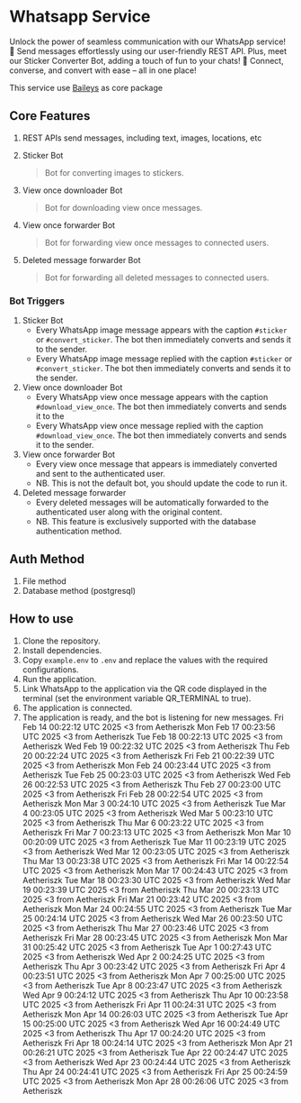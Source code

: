 # Whatsapp Service

Unlock the power of seamless communication with our WhatsApp service! 🚀 Send messages effortlessly using our
user-friendly REST API. Plus, meet our Sticker Converter Bot, adding a touch of fun to your chats! 🌟 Connect, converse,
and convert with ease – all in one place!

This service use <a href="https://github.com/WhiskeySockets/Baileys" target="_blank">Baileys</a> as core package

## Core Features

1. REST APIs send messages, including text, images, locations, etc
2. Sticker Bot

    > Bot for converting images to stickers.

3. View once downloader Bot

    > Bot for downloading view once messages.

4. View once forwarder Bot

    > Bot for forwarding view once messages to connected users.

5. Deleted message forwarder Bot
    > Bot for forwarding all deleted messages to connected users.

### Bot Triggers

1. Sticker Bot
    - Every WhatsApp image message appears with the caption `#sticker` or `#convert_sticker`. The bot then immediately
      converts and sends it to the sender.
    - Every WhatsApp image message replied with the caption `#sticker` or `#convert_sticker`. The bot then immediately
      converts and sends it to the sender.
2. View once downloader Bot
    - Every WhatsApp view once message appears with the caption `#download_view_once`. The bot then immediately converts
      and sends it to the
    - Every WhatsApp view once message replied with the caption `#download_view_once`. The bot then immediately converts
      and sends it to the sender.
3. View once forwarder Bot
    - Every view once message that appears is immediately converted and sent to the authenticated user.
    - NB. This is not the default bot, you should update the code to run it.
4. Deleted message forwarder
    - Every deleted messages will be automatically forwarded to the authenticated user along with the original content.
    - NB. This feature is exclusively supported with the database authentication method.

## Auth Method

1. File method
2. Database method (postgresql)

## How to use

1. Clone the repository.
2. Install dependencies.
3. Copy `example.env` to `.env` and replace the values with the required configurations.
4. Run the application.
5. Link WhatsApp to the application via the QR code displayed in the terminal (set the environment variable QR_TERMINAL
   to true).
6. The application is connected.
7. The application is ready, and the bot is listening for new messages.
Fri Feb 14 00:22:12 UTC 2025 <3 from Aetheriszk
Mon Feb 17 00:23:56 UTC 2025 <3 from Aetheriszk
Tue Feb 18 00:22:13 UTC 2025 <3 from Aetheriszk
Wed Feb 19 00:22:32 UTC 2025 <3 from Aetheriszk
Thu Feb 20 00:22:24 UTC 2025 <3 from Aetheriszk
Fri Feb 21 00:22:39 UTC 2025 <3 from Aetheriszk
Mon Feb 24 00:23:44 UTC 2025 <3 from Aetheriszk
Tue Feb 25 00:23:03 UTC 2025 <3 from Aetheriszk
Wed Feb 26 00:22:53 UTC 2025 <3 from Aetheriszk
Thu Feb 27 00:23:00 UTC 2025 <3 from Aetheriszk
Fri Feb 28 00:22:54 UTC 2025 <3 from Aetheriszk
Mon Mar  3 00:24:10 UTC 2025 <3 from Aetheriszk
Tue Mar  4 00:23:05 UTC 2025 <3 from Aetheriszk
Wed Mar  5 00:23:10 UTC 2025 <3 from Aetheriszk
Thu Mar  6 00:23:22 UTC 2025 <3 from Aetheriszk
Fri Mar  7 00:23:13 UTC 2025 <3 from Aetheriszk
Mon Mar 10 00:20:09 UTC 2025 <3 from Aetheriszk
Tue Mar 11 00:23:19 UTC 2025 <3 from Aetheriszk
Wed Mar 12 00:23:05 UTC 2025 <3 from Aetheriszk
Thu Mar 13 00:23:38 UTC 2025 <3 from Aetheriszk
Fri Mar 14 00:22:54 UTC 2025 <3 from Aetheriszk
Mon Mar 17 00:24:43 UTC 2025 <3 from Aetheriszk
Tue Mar 18 00:23:30 UTC 2025 <3 from Aetheriszk
Wed Mar 19 00:23:39 UTC 2025 <3 from Aetheriszk
Thu Mar 20 00:23:13 UTC 2025 <3 from Aetheriszk
Fri Mar 21 00:23:42 UTC 2025 <3 from Aetheriszk
Mon Mar 24 00:24:55 UTC 2025 <3 from Aetheriszk
Tue Mar 25 00:24:14 UTC 2025 <3 from Aetheriszk
Wed Mar 26 00:23:50 UTC 2025 <3 from Aetheriszk
Thu Mar 27 00:23:46 UTC 2025 <3 from Aetheriszk
Fri Mar 28 00:23:45 UTC 2025 <3 from Aetheriszk
Mon Mar 31 00:25:42 UTC 2025 <3 from Aetheriszk
Tue Apr  1 00:27:43 UTC 2025 <3 from Aetheriszk
Wed Apr  2 00:24:25 UTC 2025 <3 from Aetheriszk
Thu Apr  3 00:23:42 UTC 2025 <3 from Aetheriszk
Fri Apr  4 00:23:51 UTC 2025 <3 from Aetheriszk
Mon Apr  7 00:25:00 UTC 2025 <3 from Aetheriszk
Tue Apr  8 00:23:47 UTC 2025 <3 from Aetheriszk
Wed Apr  9 00:24:12 UTC 2025 <3 from Aetheriszk
Thu Apr 10 00:23:58 UTC 2025 <3 from Aetheriszk
Fri Apr 11 00:24:31 UTC 2025 <3 from Aetheriszk
Mon Apr 14 00:26:03 UTC 2025 <3 from Aetheriszk
Tue Apr 15 00:25:00 UTC 2025 <3 from Aetheriszk
Wed Apr 16 00:24:49 UTC 2025 <3 from Aetheriszk
Thu Apr 17 00:24:20 UTC 2025 <3 from Aetheriszk
Fri Apr 18 00:24:14 UTC 2025 <3 from Aetheriszk
Mon Apr 21 00:26:21 UTC 2025 <3 from Aetheriszk
Tue Apr 22 00:24:47 UTC 2025 <3 from Aetheriszk
Wed Apr 23 00:24:44 UTC 2025 <3 from Aetheriszk
Thu Apr 24 00:24:41 UTC 2025 <3 from Aetheriszk
Fri Apr 25 00:24:59 UTC 2025 <3 from Aetheriszk
Mon Apr 28 00:26:06 UTC 2025 <3 from Aetheriszk
